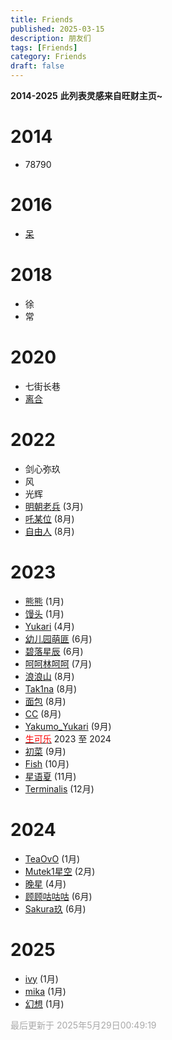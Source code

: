 ```yaml
---
title: Friends
published: 2025-03-15
description: 朋友们
tags: [Friends]
category: Friends
draft: false
---
```


**2014-2025**
**此列表灵感来自旺财主页~**

# 2014
- 78790

# 2016
- [呆](https://steamcommunity.com/profiles/76561199172556849/)

# 2018
- 徐
- 常

# 2020
- 七街长巷
- [离合](https://steamcommunity.com/profiles/76561199243850182)

# 2022
- 剑心弥玖
- 风
- 光辉
- [明朝老兵](https://steamcommunity.com/profiles/76561198994991313) (3月)
- [吒某位](https://steamcommunity.com/profiles/76561199143637350) (8月)
- [自由人](https://steamcommunity.com/profiles/76561198837752807) (8月)

# 2023
- [熊熊](https://steamcommunity.com/profiles/76561198849046684) (1月)
- [馒头](https://steamcommunity.com/profiles/76561198443411885) (1月)
- [Yukari](https://steamcommunity.com/profiles/76561199192625212) (4月)
- [幼儿园萌匪](https://steamcommunity.com/profiles/76561198918160075) (6月)
- [碧落星辰](https://steamcommunity.com/profiles/76561199206975005) (6月)
- [呵呵林呵呵](https://steamcommunity.com/profiles/76561199109872048) (7月)
- [浪浪山](https://steamcommunity.com/profiles/76561199045732573) (8月)
- [Tak1na](https://steamcommunity.com/profiles/76561199364880383) (8月)
- [面包](https://steamcommunity.com/profiles/76561199075131465) (8月)
- [CC](https://steamcommunity.com/profiles/76561199157869062) (8月)
- [Yakumo_Yukari](https://steamcommunity.com/profiles/76561198393247655) (9月)
- <div class="tooltip"><a href="https://steamcommunity.com/profiles/76561199401070006" target="_blank"><span style="color:#f00">生可乐</span></a><span class="tooltiptext">断交原因：玩笑</span></div> 2023 至 2024
- [初菜](https://steamcommunity.com/profiles/76561199372794867) (9月)
- [Fish](https://steamcommunity.com/profiles/76561199426944104) (10月)
- [星语夏](https://steamcommunity.com/profiles/76561198373850548) (11月)
- [Terminalis](https://steamcommunity.com/profiles/76561199140321763) (12月)

# 2024
- [TeaOvO](https://steamcommunity.com/profiles/76561199231335817) (1月)
- [Mutek1星空](https://steamcommunity.com/profiles/76561199015172939) (2月)  
- [晚星](https://steamcommunity.com/profiles/76561199072015238) (4月)
- [顾顾咕咕咕](https://steamcommunity.com/profiles/76561198453703094) (6月) 
- [Sakura玖](https://steamcommunity.com/profiles/76561199356095888) (6月)

# 2025
- [ivy](https://steamcommunity.com) (1月)
- [mika](https://steamcommunity.com/profiles/76561199192782210) (1月)
- [幻想](https://steamcommunity.com/profiles/76561199005295774) (1月)

<span style="color:#a9a9a9">最后更新于 2025年5月29日00:49:19</span>

<style>
  .tooltip {
    position: relative;
    display: inline-block;
  }
  
  .player-link {
    color: #f00 !important; /* 强制红色字体 */
    font-weight: bold;
    text-decoration: none;
    cursor: pointer;
    transition: opacity 0.2s;
  }
  
  .player-link:hover {
    opacity: 0.8;
    text-decoration: underline;
    color: #f00 !important; /* 悬停时保持红色 */
  }
  
  .tooltiptext {
    visibility: hidden;
    width: 280px;
    background-color: #333;
    color: #fff;
    text-align: center;
    border-radius: 8px;
    padding: 15px;
    position: absolute;
    z-index: 100;
    bottom: 125%;
    left: 50%;
    transform: translateX(-50%);
    opacity: 0;
    transition: all 0.3s cubic-bezier(0.68, -0.55, 0.265, 1.55);
    box-shadow: 0 6px 12px rgba(0,0,0,0.15);
    pointer-events: none;
  }
  
  .tooltiptext::after {
    content: "";
    position: absolute;
    top: 100%;
    left: 50%;
    margin-left: -10px;
    border-width: 10px;
    border-style: solid;
    border-color: #333 transparent transparent transparent;
  }
  
  .evidence-image {
    max-width: 100%;
    max-height: 200px;
    border-radius: 6px;
    margin-top: 12px;
    border: 2px solid #444;
    box-shadow: 0 2px 4px rgba(0,0,0,0.1);
  }
  
  .reason-text {
    font-size: 1.05em;
    margin-bottom: 8px;
    line-height: 1.4;
  }
  
  .tooltip:hover .tooltiptext {
    visibility: visible;
    opacity: 1;
    transform: translateX(-50%) translateY(-8px);
  }
</style>
